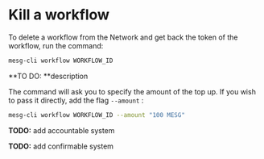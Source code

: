 # Kill a workflow

To delete a workflow from the Network and get back the token of the workflow, run the command:

```bash
mesg-cli workflow WORKFLOW_ID
```

**TO DO: **description

The command will ask you to specify the amount of the top up. If you wish to pass it directly, add the flag `--amount` :

```bash
mesg-cli workflow WORKFLOW_ID --amount "100 MESG"
```

**TODO:** add accountable system

**TODO:** add confirmable system

